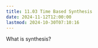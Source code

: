 ```yaml
---
title: 11.03 Time Based Synthesis
date: 2024-11-12T12:00:00
lastmod: 2024-10-30T07:10:16
---
```


What is synthesis?

